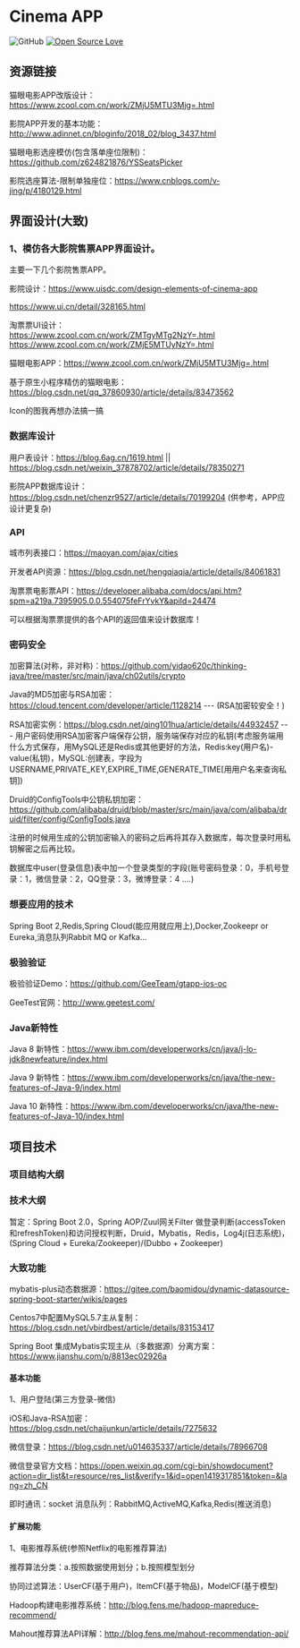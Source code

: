 # Cinema APP
![GitHub](https://img.shields.io/github/license/rayyq/PNCinema.svg?color=important&label=License&style=popout-square)
[![Open Source Love](https://badges.frapsoft.com/os/v1/open-source.svg?v=103)](https://github.com/ellerbrock/open-source-badge/)

## 资源链接

猫眼电影APP改版设计：https://www.zcool.com.cn/work/ZMjU5MTU3Mjg=.html

影院APP开发的基本功能：http://www.adinnet.cn/bloginfo/2018_02/blog_3437.html

猫眼电影选座模仿(包含落单座位限制)：https://github.com/z624821876/YSSeatsPicker

影院选座算法-限制单独座位：https://www.cnblogs.com/v-jing/p/4180129.html

## 界面设计(大致)

### 1、模仿各大影院售票APP界面设计。<br/>
主要一下几个影院售票APP。

影院设计：https://www.uisdc.com/design-elements-of-cinema-app

https://www.ui.cn/detail/328165.html

淘票票UI设计：<br/>
https://www.zcool.com.cn/work/ZMTgyMTg2NzY=.html<br/>
https://www.zcool.com.cn/work/ZMjE5MTUyNzY=.html<br/>

猫眼电影APP：https://www.zcool.com.cn/work/ZMjU5MTU3Mjg=.html<br/>

基于原生小程序精仿的猫眼电影：https://blog.csdn.net/qq_37860930/article/details/83473562

Icon的图我再想办法搞一搞

### 数据库设计

用户表设计：https://blog.6ag.cn/1619.html || https://blog.csdn.net/weixin_37878702/article/details/78350271

影院APP数据库设计：https://blog.csdn.net/chenzr9527/article/details/70199204 (供参考，APP应设计更复杂)

### API

城市列表接口：https://maoyan.com/ajax/cities

开发者API资源：https://blog.csdn.net/hengqiaqia/article/details/84061831

淘票票电影票API：https://developer.alibaba.com/docs/api.htm?spm=a219a.7395905.0.0.554075feFrYvkY&apiId=24474

可以根据淘票票提供的各个API的返回值来设计数据库！

### 密码安全
加密算法(对称，非对称)：https://github.com/yidao620c/thinking-java/tree/master/src/main/java/ch02utils/crypto

Java的MD5加密与RSA加密：https://cloud.tencent.com/developer/article/1128214
--- (RSA加密较安全！)

RSA加密实例：https://blog.csdn.net/qing101hua/article/details/44932457 --- 用户密码使用RSA加密客户端保存公钥，服务端保存对应的私钥(考虑服务端用什么方式保存，用MySQL还是Redis或其他更好的方法，Redis:key(用户名)-value(私钥)，MySQL:创建表，字段为USERNAME,PRIVATE_KEY,EXPIRE_TIME,GENERATE_TIME[用用户名来查询私钥])

Druid的ConfigTools中公钥私钥加密：https://github.com/alibaba/druid/blob/master/src/main/java/com/alibaba/druid/filter/config/ConfigTools.java

注册的时候用生成的公钥加密输入的密码之后再将其存入数据库，每次登录时用私钥解密之后再比较。

数据库中user(登录信息)表中加一个登录类型的字段(账号密码登录：0，手机号登录：1，微信登录：2，QQ登录：3，微博登录：4 ....)

### 想要应用的技术

Spring Boot 2,Redis,Spring Cloud(能应用就应用上),Docker,Zookeepr or Eureka,消息队列Rabbit MQ or Kafka...

### 极验验证

极验验证Demo：https://github.com/GeeTeam/gtapp-ios-oc

GeeTest官网：http://www.geetest.com/

### Java新特性

Java 8 新特性：https://www.ibm.com/developerworks/cn/java/j-lo-jdk8newfeature/index.html

Java 9 新特性：https://www.ibm.com/developerworks/cn/java/the-new-features-of-Java-9/index.html

Java 10 新特性：https://www.ibm.com/developerworks/cn/java/the-new-features-of-Java-10/index.html

## 项目技术
### 项目结构大纲

### 技术大纲
暂定：Spring Boot 2.0，Spring AOP/Zuul网关Filter 做登录判断(accessToken和refreshToken)和访问授权判断，Druid，Mybatis，Redis，Log4j(日志系统)，(Spring Cloud + Eureka/Zookeeper)/(Dubbo + Zookeeper)

### 大致功能
mybatis-plus动态数据源：https://gitee.com/baomidou/dynamic-datasource-spring-boot-starter/wikis/pages

Centos7中配置MySQL5.7主从复制：https://blog.csdn.net/vbirdbest/article/details/83153417

Spring Boot 集成Mybatis实现主从（多数据源）分离方案：https://www.jianshu.com/p/8813ec02926a
#### 基本功能
1、用户登陆(第三方登录-微信)

iOS和Java-RSA加密：https://blog.csdn.net/chaijunkun/article/details/7275632

微信登录：https://blog.csdn.net/u014635337/article/details/78966708

微信登录官方文档：https://open.weixin.qq.com/cgi-bin/showdocument?action=dir_list&t=resource/res_list&verify=1&id=open1419317851&token=&lang=zh_CN

即时通讯：socket
消息队列：RabbitMQ,ActiveMQ,Kafka,Redis(推送消息)

#### 扩展功能
1、电影推荐系统(参照Netflix的电影推荐算法)

推荐算法分类：a.按照数据使用划分；b.按照模型划分

协同过滤算法：UserCF(基于用户)，ItemCF(基于物品)，ModelCF(基于模型)

Hadoop构建电影推荐系统：http://blog.fens.me/hadoop-mapreduce-recommend/

Mahout推荐算法API详解：http://blog.fens.me/mahout-recommendation-api/
